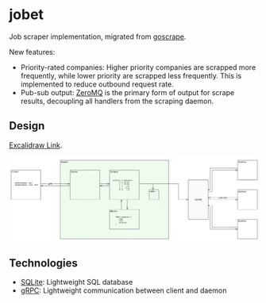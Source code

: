 # jobet

Job scraper implementation, migrated from [goscrape](https://github.com/maxmwang/goscrape).

New features:
- Priority-rated companies: Higher priority companies are scrapped more frequently, while lower priority are scrapped less frequently. This is implemented to reduce outbound request rate.
- Pub-sub output: [ZeroMQ](https://zeromq.org/) is the primary form of output for scrape results, decoupling all handlers from the scraping daemon. 

## Design

[Excalidraw Link](https://excalidraw.com/#json=qBltw96lbzPAC9oFickCt,hLp0upC1GatV_7zWDNNSEQ).

![design.png](docs/design.png)

## Technologies

- [SQLite](https://www.sqlite.org/): Lightweight SQL database
- [gRPC](https://grpc.io/): Lightweight communication between client and daemon 
